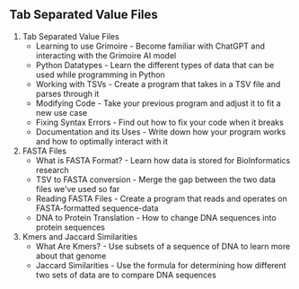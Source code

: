 ## Tab Separated Value Files 

1. Tab Separated Value Files
    * Learning to use Grimoire - Become familiar with ChatGPT and interacting with the Grimoire AI model
    * Python Datatypes - Learn the different types of data that can be used while programming in Python
    * Working with TSVs - Create a program that takes in a TSV file and parses through it
    * Modifying Code - Take your previous program and adjust it to fit a new use case
    * Fixing Syntax Errors - Find out how to fix your code when it breaks
    * Documentation and its Uses - Write down how your program works and how to optimally interact with it 
2. FASTA Files
    * What is FASTA Format? - Learn how data is stored for BioInformatics research
    * TSV to FASTA conversion - Merge the gap between the two data files we've used so far
    * Reading FASTA Files - Create a program that reads and operates on FASTA-formatted sequence-data
    * DNA to Protein Translation - How to change DNA sequences into protein sequences
3. Kmers and Jaccard Similarities
    * What Are Kmers? - Use subsets of a sequence of DNA to learn more about that genome
    * Jaccard Similarities - Use the formula for determining how different two sets of data are to compare DNA sequences